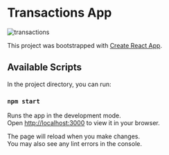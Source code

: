 # Transactions App

![transactions](https://user-images.githubusercontent.com/55114220/194929850-e0c769e6-c9d9-4b01-bf31-c1d0cea284b1.png)


This project was bootstrapped with [Create React App](https://github.com/facebook/create-react-app).

## Available Scripts

In the project directory, you can run:

### `npm start`

Runs the app in the development mode.\
Open [http://localhost:3000](http://localhost:3000) to view it in your browser.

The page will reload when you make changes.\
You may also see any lint errors in the console.
